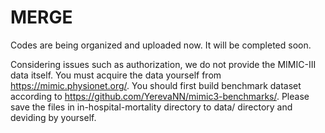 # MERGE

Codes are being organized and uploaded now. It will be completed soon.


Considering issues such as authorization, we do not provide the MIMIC-III data itself. You must acquire the data yourself from https://mimic.physionet.org/. You should first build benchmark dataset according to https://github.com/YerevaNN/mimic3-benchmarks/. Please save the files in in-hospital-mortality directory to data/ directory and deviding by yourself.
